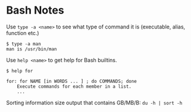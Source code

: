 # Bash Notes

Use `type -a <name>` to see what type of command it is (executable, alias, function etc.)
```
$ type -a man
man is /usr/bin/man
```

Use `help <name>` to get help for Bash builtins. 
``` 
$ help for

for: for NAME [in WORDS ... ] ; do COMMANDS; done
    Execute commands for each member in a list.
    ...
```

Sorting information size output that contains GB/MB/B:
    `du -h | sort -h `
